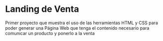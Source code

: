 # Landing de Venta
Primer proyecto que muestra el uso de las herramientas HTML y CSS para poder generar una Página Web que tenga el contenido necesario para comunicar un producto y ponerlo a la venta
